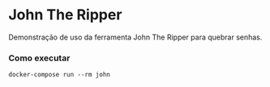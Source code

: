 # John The Ripper

Demonstração de uso da ferramenta John The Ripper para quebrar senhas.

### Como executar

```
docker-compose run --rm john
```
